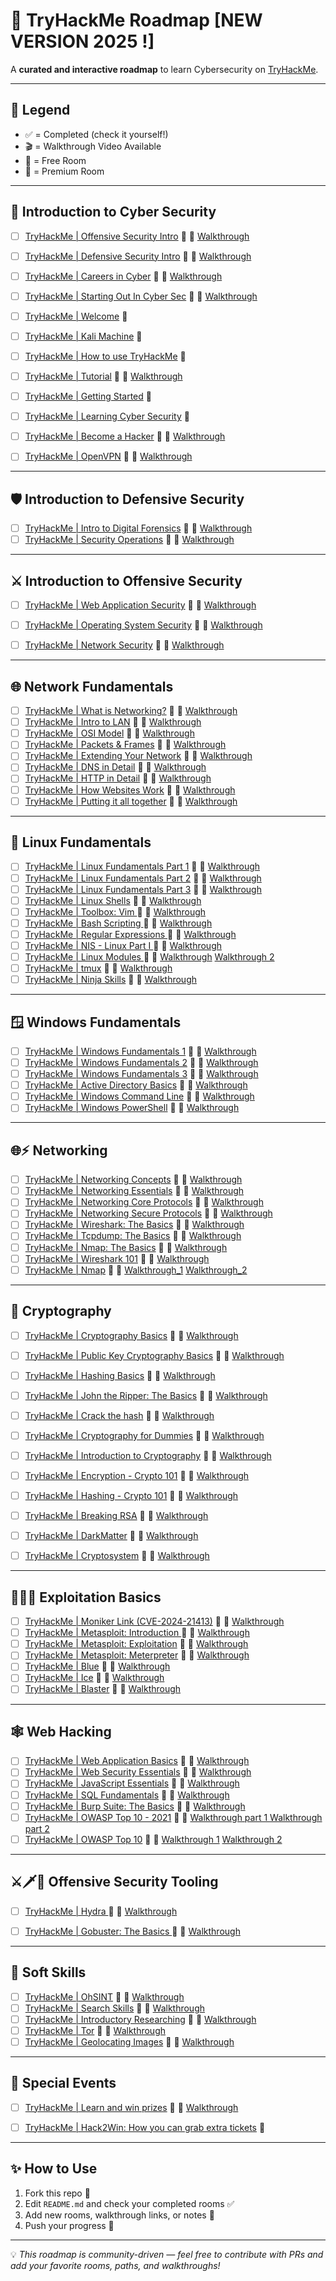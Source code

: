 # 🚀 TryHackMe Roadmap [NEW VERSION 2025 !]

A **curated and interactive roadmap** to learn Cybersecurity on <a href="https://tryhackme.com" target="_blank" rel="noopener noreferrer">TryHackMe</a>.  

---

## 📌 Legend  
- ✅ = Completed (check it yourself!)  
- 🎬 = Walkthrough Video Available  
- 🎁 = Free Room  
- 💸 = Premium Room  

---

## 📂 Introduction to Cyber Security 

- [ ] <a href="https://tryhackme.com/room/offensivesecurityintrokK" target="_blank" rel="noopener noreferrer">TryHackMe | Offensive Security Intro</a> 🎁 🎥 <a href="https://www.youtube.com/watch?v=lBRHTtwsBeo" target="_blank" rel="noopener noreferrer">Walkthrough</a>   
- [ ] <a href="https://tryhackme.com/room/defensivesecurityintro" target="_blank" rel="noopener noreferrer">TryHackMe | Defensive Security Intro</a> 🎁 🎥 <a href="https://www.youtube.com/watch?v=3fG3HpEnM2A" target="_blank" rel="noopener noreferrer">Walkthrough</a>  
- [ ] <a href="https://tryhackme.com/room/careersincyber" target="_blank" rel="noopener noreferrer">TryHackMe | Careers in Cyber</a> 🎁 🎥 <a href="https://www.youtube.com/watch?v=9sMDzMIp-98" target="_blank" rel="noopener noreferrer">Walkthrough</a>    
- [ ] <a href="https://tryhackme.com/room/startingoutincybersec" target="_blank" rel="noopener noreferrer">TryHackMe | Starting Out In Cyber Sec</a> 🎁 🎥 <a href="https://www.youtube.com/watch?v=5g6D69bmQdw" target="_blank" rel="noopener noreferrer">Walkthrough</a>
- [ ] <a href="https://tryhackme.com/room/hello" target="_blank" rel="noopener noreferrer">TryHackMe | Welcome</a> 🎁 
- [ ] <a href="https://tryhackme.com/room/kali" target="_blank" rel="noopener noreferrer">TryHackMe | Kali Machine</a> 💸
- [ ] <a href="https://tryhackme.com/room/howtousetryhackme" target="_blank" rel="noopener noreferrer">TryHackMe | How to use TryHackMe</a> 🎁 
- [ ] <a href="https://tryhackme.com/room/tutorial" target="_blank" rel="noopener noreferrer">TryHackMe | Tutorial</a> 🎁 🎥 <a href="https://www.youtube.com/watch?v=ROO2pDPgja4" target="_blank" rel="noopener noreferrer">Walkthrough</a>
- [ ] <a href="https://tryhackme.com/room/gettingstarted" target="_blank" rel="noopener noreferrer">TryHackMe | Getting Started</a> 🎁 
- [ ] <a href="https://tryhackme.com/room/beginnerpathintro" target="_blank" rel="noopener noreferrer">TryHackMe | Learning Cyber Security</a> 🎁
- [ ] <a href="https://tryhackme.com/room/becomeahackeroa" target="_blank" rel="noopener noreferrer">TryHackMe | Become a Hacker</a> 🎁 🎥 <a href="https://www.youtube.com/watch?v=X2MQ-U6wlwY" target="_blank" rel="noopener noreferrer">Walkthrough</a>
- [ ] <a href="https://tryhackme.com/room/openvpn" target="_blank" rel="noopener noreferrer">TryHackMe | OpenVPN</a> 🎁 🎥 <a href="https://www.youtube.com/watch?v=Qm3SQE-dPdA" target="_blank" rel="noopener noreferrer">Walkthrough</a>
  

---

## 🛡️ Introduction to Defensive Security 
- [ ] <a href="https://tryhackme.com/room/introdigitalforensics" target="_blank" rel="noopener noreferrer">TryHackMe | Intro to Digital Forensics</a> 🎁 🎥 <a href="https://www.youtube.com/watch?v=iLhSP1WD7Po" target="_blank" rel="noopener noreferrer">Walkthrough</a>
- [ ] <a href="https://tryhackme.com/room/securityoperations" target="_blank" rel="noopener noreferrer">TryHackMe | Security Operations</a> 💸 🎥 <a href="https://www.youtube.com/watch?v=f9KcD11KT1U" target="_blank" rel="noopener noreferrer">Walkthrough</a>

---

## ⚔︎ Introduction to Offensive Security
- [ ] <a href="https://tryhackme.com/room/introwebapplicationsecurity" target="_blank" rel="noopener noreferrer">TryHackMe | Web Application Security</a> 🎁 🎥 <a href="https://www.youtube.com/watch?v=9YAisJofq3s" target="_blank" rel="noopener noreferrer">Walkthrough</a>
- [ ] <a href="https://tryhackme.com/room/operatingsystemsecurity" target="_blank" rel="noopener noreferrer">TryHackMe | Operating System Security</a> 💸 🎥 <a href="https://www.youtube.com/watch?v=6svk59F6aIA" target="_blank" rel="noopener noreferrer">Walkthrough</a>
- [ ] <a href="https://tryhackme.com/room/intronetworksecurity" target="_blank" rel="noopener noreferrer">TryHackMe | Network Security</a> 💸 🎥 <a href="https://www.youtube.com/watch?v=adzPWT1yJG4" target="_blank" rel="noopener noreferrer">Walkthrough</a>


---

## 🌐 Network Fundamentals
- [ ] <a href="https://tryhackme.com/room/whatisnetworking" target="_blank" rel="noopener noreferrer">TryHackMe | What is Networking?</a> 🎁 🎥 <a href="https://www.youtube.com/watch?v=42u_2e6eNF4" target="_blank" rel="noopener noreferrer">Walkthrough</a>
- [ ] <a href="https://tryhackme.com/room/introtolan" target="_blank" rel="noopener noreferrer">TryHackMe | Intro to LAN</a> 💸 🎥 <a href="https://www.youtube.com/watch?v=csYtPidvvFQ" target="_blank" rel="noopener noreferrer">Walkthrough</a>
- [ ] <a href="https://tryhackme.com/room/osimodelzi" target="_blank" rel="noopener noreferrer">TryHackMe | OSI Model</a> 💸 🎥 <a href="https://www.youtube.com/watch?v=hWIktHvNjeM" target="_blank" rel="noopener noreferrer">Walkthrough</a>
- [ ] <a href="https://tryhackme.com/room/packetsframes" target="_blank" rel="noopener noreferrer">TryHackMe | Packets & Frames</a> 💸 🎥 <a href="https://www.youtube.com/watch?v=vzcLrE0SfiQ" target="_blank" rel="noopener noreferrer">Walkthrough</a>
- [ ] <a href="https://tryhackme.com/room/extendingyournetwork" target="_blank" rel="noopener noreferrer">TryHackMe | Extending Your Network</a> 💸 🎥 <a href="https://www.youtube.com/watch?v=uMkjvpux70I" target="_blank" rel="noopener noreferrer">Walkthrough</a>
- [ ] <a href="https://tryhackme.com/room/dnsindetail" target="_blank" rel="noopener noreferrer">TryHackMe | DNS in Detail</a> 🎁 🎥 <a href="https://www.youtube.com/watch?v=jpTY1S5vs9k" target="_blank" rel="noopener noreferrer">Walkthrough</a>
- [ ] <a href="https://tryhackme.com/room/httpindetail" target="_blank" rel="noopener noreferrer">TryHackMe | HTTP in Detail</a> 🎁 🎥 <a href="https://www.youtube.com/watch?v=XZyapIKV3Rw" target="_blank" rel="noopener noreferrer">Walkthrough</a>
- [ ] <a href="https://tryhackme.com/room/howwebsiteswork" target="_blank" rel="noopener noreferrer">TryHackMe | How Websites Work</a> 🎁 🎥 <a href="https://www.youtube.com/watch?v=iWoiwFRLV4I" target="_blank" rel="noopener noreferrer">Walkthrough</a>
- [ ] <a href="https://tryhackme.com/room/puttingitalltogether" target="_blank" rel="noopener noreferrer">TryHackMe | Putting it all together</a> 🎁 🎥 <a href="https://www.youtube.com/watch?v=Aa_FAA3v22g" target="_blank" rel="noopener noreferrer">Walkthrough</a>

---

## 🐧 Linux Fundamentals  

- [ ] <a href="https://tryhackme.com/room/linuxfundamentalspart1" target="_blank" rel="noopener noreferrer">TryHackMe | Linux Fundamentals Part 1</a> 🎁 🎥 <a href="https://www.youtube.com/watch?v=kPylihJRG70" target="_blank" rel="noopener noreferrer">Walkthrough</a>
- [ ] <a href="https://tryhackme.com/room/linuxfundamentalspart2" target="_blank" rel="noopener noreferrer">TryHackMe | Linux Fundamentals Part 2</a> 💸 🎥 <a href="https://www.youtube.com/watch?v=7Zt2Mp2IeBI" target="_blank" rel="noopener noreferrer">Walkthrough</a>
- [ ] <a href="https://tryhackme.com/room/linuxfundamentalspart2" target="_blank" rel="noopener noreferrer">TryHackMe | Linux Fundamentals Part 3</a> 💸 🎥 <a href="https://tryhackme.com/room/linuxfundamentalspart3" target="_blank" rel="noopener noreferrer">Walkthrough</a>
- [ ] <a href="https://tryhackme.com/room/linuxshells" target="_blank" rel="noopener noreferrer">TryHackMe | Linux Shells</a> 💸 🎥 <a href="https://www.youtube.com/watch?v=xpKQ8FHogdE" target="_blank" rel="noopener noreferrer">Walkthrough</a>
- [ ] <a href="https://tryhackme.com/room/toolboxvim" target="_blank" rel="noopener noreferrer">TryHackMe | Toolbox: Vim </a> 🎁 🎥 <a href="https://www.youtube.com/watch?v=-txKSRn0qeA" target="_blank" rel="noopener noreferrer">Walkthrough</a>
- [ ] <a href="https://tryhackme.com/room/bashscripting" target="_blank" rel="noopener noreferrer">TryHackMe | Bash Scripting  </a> 🎁 🎥 <a href="https://www.youtube.com/watch?v=-av-mD22ukU" target="_blank" rel="noopener noreferrer">Walkthrough</a>
- [ ] <a href="https://tryhackme.com/room/catregex" target="_blank" rel="noopener noreferrer">TryHackMe | Regular Expressions  </a> 🎁 🎥 <a href="https://www.youtube.com/watch?v=0VWbo4CNims&t=877s" target="_blank" rel="noopener noreferrer">Walkthrough</a>
- [ ] <a href="https://tryhackme.com/room/nislinuxone" target="_blank" rel="noopener noreferrer">TryHackMe | NIS - Linux Part I  </a> 💸 🎥 <a href="https://www.youtube.com/watch?v=zJpZASQREOc" target="_blank" rel="noopener noreferrer">Walkthrough</a>
- [ ] <a href="https://tryhackme.com/room/linuxmodules" target="_blank" rel="noopener noreferrer">TryHackMe | Linux Modules  </a> 🎁 🎥 <a href="https://www.youtube.com/watch?v=t3GnN0z6tl8" target="_blank" rel="noopener noreferrer">Walkthrough</a>  <a href="https://www.youtube.com/playlist?list=PLbpSggYC-xcoaX_xx2OIah7rCT9ymwP29" target="_blank" rel="noopener noreferrer"> Walkthrough 2</a>
- [ ] <a href="https://tryhackme.com/room/rptmux" target="_blank" rel="noopener noreferrer">TryHackMe | tmux</a> 🎁 🎥 <a href="https://www.youtube.com/watch?v=vAZSyC1nh3c" target="_blank" rel="noopener noreferrer">Walkthrough</a>
- [ ] <a href="https://tryhackme.com/room/ninjaskills" target="_blank" rel="noopener noreferrer">TryHackMe | Ninja Skills</a> 🎁 🎥 <a href="https://www.youtube.com/watch?v=vOD9dTaLbr0" target="_blank" rel="noopener noreferrer">Walkthrough</a>

---

## 🪟 Windows Fundamentals  

- [ ] <a href="https://tryhackme.com/room/windowsfundamentals1xbx" target="_blank" rel="noopener noreferrer">TryHackMe | Windows Fundamentals 1</a> 🎁 🎥 <a href="https://www.youtube.com/watch?v=Ssa2W1bUoAg" target="_blank" rel="noopener noreferrer">Walkthrough</a>
- [ ] <a href="https://tryhackme.com/room/windowsfundamentals2x0x" target="_blank" rel="noopener noreferrer">TryHackMe | Windows Fundamentals 2</a> 🎁 🎥 <a href="https://www.youtube.com/watch?v=9lz5nLOw7iU" target="_blank" rel="noopener noreferrer">Walkthrough</a>
- [ ] <a href="https://tryhackme.com/room/windowsfundamentals3xzx" target="_blank" rel="noopener noreferrer">TryHackMe | Windows Fundamentals 3</a> 🎁 🎥 <a href="https://www.youtube.com/watch?v=pXpUts9wltk" target="_blank" rel="noopener noreferrer">Walkthrough</a>
- [ ] <a href="https://tryhackme.com/room/winadbasics" target="_blank" rel="noopener noreferrer">TryHackMe | Active Directory Basics</a> 🎁 🎥 <a href="https://www.youtube.com/watch?v=T55AcTV_m7E" target="_blank" rel="noopener noreferrer">Walkthrough</a>
- [ ] <a href="https://tryhackme.com/room/windowscommandline" target="_blank" rel="noopener noreferrer">TryHackMe | Windows Command Line</a> 🎁 🎥 <a href="https://www.youtube.com/watch?v=Dbtq2gT2S-I" target="_blank" rel="noopener noreferrer">Walkthrough</a>
- [ ] <a href="https://tryhackme.com/room/windowspowershell" target="_blank" rel="noopener noreferrer">TryHackMe | Windows PowerShell</a> 💸 🎥 <a href="https://www.youtube.com/watch?v=Dbtq2gT2S-I" target="_blank" rel="noopener noreferrer">Walkthrough</a>

---

## 🌐⚡ Networking
- [ ] <a href="https://tryhackme.com/room/networkingconcepts" target="_blank" rel="noopener noreferrer">TryHackMe | Networking Concepts</a> 🎁 🎥 <a href="https://www.youtube.com/watch?v=VcBiJuu-8LU" target="_blank" rel="noopener noreferrer">Walkthrough</a>
- [ ] <a href="https://tryhackme.com/room/networkingessentials" target="_blank" rel="noopener noreferrer">TryHackMe | Networking Essentials</a> 💸 🎥 <a href="https://www.youtube.com/watch?v=bWtwXNm5V-8" target="_blank" rel="noopener noreferrer">Walkthrough</a>
- [ ] <a href="https://tryhackme.com/room/networkingcoreprotocols" target="_blank" rel="noopener noreferrer">TryHackMe | Networking Core Protocols</a> 💸 🎥 <a href="https://www.youtube.com/watch?v=4SYAKMcRPKQ" target="_blank" rel="noopener noreferrer">Walkthrough</a>
- [ ] <a href="https://tryhackme.com/room/networkingsecureprotocols" target="_blank" rel="noopener noreferrer">TryHackMe | Networking Secure Protocols</a> 💸 🎥 <a href="https://www.youtube.com/watch?v=lqUkKwlJTdM" target="_blank" rel="noopener noreferrer">Walkthrough</a>
- [ ] <a href="https://tryhackme.com/room/wiresharkthebasics" target="_blank" rel="noopener noreferrer">TryHackMe | Wireshark: The Basics</a> 💸 🎥 <a href="https://www.youtube.com/watch?v=6qiTYp99Oa8" target="_blank" rel="noopener noreferrer">Walkthrough</a>
- [ ] <a href="https://tryhackme.com/room/tcpdump" target="_blank" rel="noopener noreferrer">TryHackMe | Tcpdump: The Basics</a> 💸 🎥 <a href="https://www.youtube.com/watch?v=FdtwrpvsOaU" target="_blank" rel="noopener noreferrer">Walkthrough</a>
- [ ] <a href="https://tryhackme.com/room/nmap" target="_blank" rel="noopener noreferrer">TryHackMe | Nmap: The Basics</a> 💸 🎥 <a href="https://www.youtube.com/watch?v=0vPtjVu8QM0" target="_blank" rel="noopener noreferrer">Walkthrough</a>
- [ ] <a href="https://tryhackme.com/room/wireshark" target="_blank" rel="noopener noreferrer">TryHackMe | Wireshark 101</a> 💸 🎥 <a href="https://www.youtube.com/watch?v=AYzpPYz7c08" target="_blank" rel="noopener noreferrer">Walkthrough</a>
- [ ] <a href="https://tryhackme.com/room/furthernmap" target="_blank" rel="noopener noreferrer">TryHackMe | Nmap</a> 🎁 🎥 <a href="https://www.youtube.com/watch?v=I3mynoAsgJI" target="_blank" rel="noopener noreferrer">Walkthrough_1</a> <a href="https://www.youtube.com/watch?v=8knirIQLfhQ" target="_blank" rel="noopener noreferrer">Walkthrough_2</a>

---

## 🔐 Cryptography
- [ ] <a href="https://tryhackme.com/room/cryptographybasics" target="_blank" rel="noopener noreferrer">TryHackMe | Cryptography Basics</a> 🎁 🎥 <a href="https://www.youtube.com/watch?v=XlLRQoOELVc" target="_blank" rel="noopener noreferrer">Walkthrough</a>
- [ ] <a href="https://tryhackme.com/room/publickeycrypto" target="_blank" rel="noopener noreferrer">TryHackMe | Public Key Cryptography Basics</a> 💸 🎥 <a href="https://www.youtube.com/watch?v=fGzbuwmBBA4" target="_blank" rel="noopener noreferrer">Walkthrough</a>
- [ ] <a href="https://tryhackme.com/room/hashingbasics" target="_blank" rel="noopener noreferrer">TryHackMe | Hashing Basics</a> 💸 🎥 <a href="https://www.youtube.com/watch?v=4vGjlWCejVw" target="_blank" rel="noopener noreferrer">Walkthrough</a>
- [ ] <a href="https://tryhackme.com/room/johntheripperbasics" target="_blank" rel="noopener noreferrer">TryHackMe | John the Ripper: The Basics</a> 💸 🎥 <a href="https://www.youtube.com/watch?v=BZ7A-0rHcS4" target="_blank" rel="noopener noreferrer">Walkthrough</a>
- [ ] <a href="https://tryhackme.com/room/crackthehash" target="_blank" rel="noopener noreferrer">TryHackMe | Crack the hash</a> 🎁 🎥 <a href="https://www.youtube.com/watch?v=4kJZxMd7NmM" target="_blank" rel="noopener noreferrer">Walkthrough</a>
- [ ] <a href="https://tryhackme.com/room/cryptographyfordummies" target="_blank" rel="noopener noreferrer">TryHackMe | Cryptography for Dummies</a> 🎁 🎥 <a href="https://www.youtube.com/watch?v=3SP1_cFCNXA" target="_blank" rel="noopener noreferrer">Walkthrough</a>
- [ ] <a href="https://tryhackme.com/room/cryptographyintro" target="_blank" rel="noopener noreferrer">TryHackMe | Introduction to Cryptography</a> 💸 🎥 <a href="https://www.youtube.com/watch?v=zaKu2QBpsX8" target="_blank" rel="noopener noreferrer">Walkthrough</a>
- [ ] <a href="https://tryhackme.com/room/encryptioncrypto101" target="_blank" rel="noopener noreferrer">TryHackMe | Encryption - Crypto 101</a> 🎁 🎥 <a href="https://www.youtube.com/watch?v=qfRsIVeh790" target="_blank" rel="noopener noreferrer">Walkthrough</a>
- [ ] <a href="https://tryhackme.com/room/hashingcrypto101" target="_blank" rel="noopener noreferrer">TryHackMe | Hashing - Crypto 101</a> 💸 🎥 <a href="https://www.youtube.com/watch?v=3DCBXnObfwc" target="_blank" rel="noopener noreferrer">Walkthrough</a>
- [ ] <a href="https://tryhackme.com/room/breakrsa" target="_blank" rel="noopener noreferrer">TryHackMe | Breaking RSA</a> 🎁 🎥 <a href="https://www.youtube.com/watch?v=zDn41yhEZ1Q" target="_blank" rel="noopener noreferrer">Walkthrough</a>
- [ ] <a href="https://tryhackme.com/room/hfb1darkmatter" target="_blank" rel="noopener noreferrer">TryHackMe | DarkMatter</a> 💸 🎥 <a href="https://www.youtube.com/watch?v=IKvakkw8Vdw" target="_blank" rel="noopener noreferrer">Walkthrough</a>
- [ ] <a href="https://tryhackme.com/room/hfb1cryptosystem" target="_blank" rel="noopener noreferrer">TryHackMe | Cryptosystem</a> 💸 🎥 <a href="https://www.youtube.com/watch?v=ItK9XFx5x7k" target="_blank" rel="noopener noreferrer">Walkthrough</a>


---

## 👨🏻‍💻 Exploitation Basics

- [ ] <a href="https://tryhackme.com/room/monikerlink" target="_blank" rel="noopener noreferrer">TryHackMe | Moniker Link (CVE-2024-21413)</a> 🎁 🎥 <a href="https://www.youtube.com/watch?v=yzbhb-HBd-Q" target="_blank" rel="noopener noreferrer">Walkthrough</a>
- [ ] <a href="https://tryhackme.com/room/metasploitintro" target="_blank" rel="noopener noreferrer">TryHackMe | Metasploit: Introduction </a> 🎁 🎥 <a href="https://www.youtube.com/watch?v=-KRGLmbu11E" target="_blank" rel="noopener noreferrer">Walkthrough</a>
- [ ] <a href="https://tryhackme.com/room/metasploitexploitation" target="_blank" rel="noopener noreferrer">TryHackMe | Metasploit: Exploitation</a> 💸 🎥 <a href="https://www.youtube.com/watch?v=mPtyxz8nh1Q" target="_blank" rel="noopener noreferrer">Walkthrough</a>
- [ ] <a href="https://tryhackme.com/room/meterpreter" target="_blank" rel="noopener noreferrer">TryHackMe | Metasploit: Meterpreter</a> 💸 🎥 <a href="https://www.youtube.com/watch?v=vrIhvxkYvW4" target="_blank" rel="noopener noreferrer">Walkthrough</a>
- [ ] <a href="https://tryhackme.com/room/blue" target="_blank" rel="noopener noreferrer">TryHackMe | Blue</a> 🎁 🎥 <a href="https://assets.tryhackme.com/rooms/blue/cebba2457df187729076e80e79ef1217.mp4" target="_blank" rel="noopener noreferrer">Walkthrough</a>
- [ ] <a href="https://tryhackme.com/room/ice" target="_blank" rel="noopener noreferrer">TryHackMe | Ice</a> 🎁 🎥 <a href="https://www.youtube.com/watch?v=pHYnqjJv2_0" target="_blank" rel="noopener noreferrer">Walkthrough</a>
- [ ] <a href="https://tryhackme.com/room/blaster" target="_blank" rel="noopener noreferrer">TryHackMe | Blaster</a> 🎁 🎥 <a href="https://www.youtube.com/watch?v=PoRPbbQnhEQ" target="_blank" rel="noopener noreferrer">Walkthrough</a>

---

## 🕸️ Web Hacking

- [ ] <a href="https://tryhackme.com/room/webapplicationbasics" target="_blank" rel="noopener noreferrer">TryHackMe | Web Application Basics</a> 🎁 🎥 <a href="https://www.youtube.com/watch?v=CAPoIQVRd6Q" target="_blank" rel="noopener noreferrer">Walkthrough</a>
- [ ] <a href="https://tryhackme.com/room/websecurityessentials" target="_blank" rel="noopener noreferrer">TryHackMe | Web Security Essentials</a> 🎁 🎥 <a href="https://medium.com/@sampatil8554/%EF%B8%8F-web-security-essentials-a-beginners-guide-with-tryhackme-d23ac015c044" target="_blank" rel="noopener noreferrer">Walkthrough</a>
- [ ] <a href="https://tryhackme.com/room/javascriptessentials" target="_blank" rel="noopener noreferrer">TryHackMe | JavaScript Essentials</a> 💸 🎥 <a href="https://www.youtube.com/watch?v=EWwREkEiqxo" target="_blank" rel="noopener noreferrer">Walkthrough</a>
- [ ] <a href="https://tryhackme.com/room/sqlfundamentals" target="_blank" rel="noopener noreferrer">TryHackMe | SQL Fundamentals</a> 💸 🎥 <a href="https://www.youtube.com/watch?v=4rpJWOHP9Xo" target="_blank" rel="noopener noreferrer">Walkthrough</a>
- [ ] <a href="https://tryhackme.com/room/burpsuitebasics" target="_blank" rel="noopener noreferrer">TryHackMe | Burp Suite: The Basics</a> 💸 🎥 <a href="https://www.youtube.com/watch?v=9EdVx5rEhcg" target="_blank" rel="noopener noreferrer">Walkthrough</a>
- [ ] <a href="https://tryhackme.com/room/owasptop102021" target="_blank" rel="noopener noreferrer">TryHackMe | OWASP Top 10 - 2021</a> 🎁 🎥 <a href="https://www.youtube.com/watch?v=QtgqezfV9Z8" target="_blank" rel="noopener noreferrer">Walkthrough part 1 </a> <a href="https://www.youtube.com/watch?v=nZDwUwIPJ6M" target="_blank" rel="noopener noreferrer">Walkthrough part 2</a>
- [ ] <a href="https://tryhackme.com/room/owasptop10" target="_blank" rel="noopener noreferrer">TryHackMe | OWASP Top 10</a> 🎁 🎥 <a href="https://thedutchhacker.com/owasp-top-10-on-tryhackme/" target="_blank" rel="noopener noreferrer">Walkthrough 1</a> <a href="https://www.jalblas.com/blog/tryhackme-owasp-top-10-walkthrough/#task-12-severity-4-xml-external-entity" target="_blank" rel="noopener noreferrer">Walkthrough 2</a>

---

## ⚔️🗡️🔪 Offensive Security Tooling

- [ ] <a href="https://tryhackme.com/room/hydra" target="_blank" rel="noopener noreferrer">TryHackMe | Hydra </a> 🎁 🎥 <a href="https://www.youtube.com/watch?v=8fs_7bm88GY" target="_blank" rel="noopener noreferrer">Walkthrough</a>
- [ ] <a href="https://tryhackme.com/room/gobusterthebasics" target="_blank" rel="noopener noreferrer">TryHackMe | Gobuster: The Basics </a> 💸 🎥 <a href="https://www.youtube.com/watch?v=0VaxCQcKzBI" target="_blank" rel="noopener noreferrer">Walkthrough</a>


---

## 🧠 Soft Skills  

- [ ] <a href="https://tryhackme.com/room/ohsint" target="_blank" rel="noopener noreferrer">TryHackMe | OhSINT</a> 🎁 🎥 <a href="https://www.youtube.com/watch?v=7YJc8L_fCiU" target="_blank" rel="noopener noreferrer">Walkthrough</a>
- [ ] <a href="https://tryhackme.com/room/searchskills" target="_blank" rel="noopener noreferrer">TryHackMe | Search Skills</a> 🎁 🎥 <a href="https://www.youtube.com/watch?v=JkR4awgm6QU" target="_blank" rel="noopener noreferrer">Walkthrough</a>
- [ ] <a href="https://tryhackme.com/room/introtoresearch" target="_blank" rel="noopener noreferrer">TryHackMe | Introductory Researching</a> 🎁 🎥 <a href="https://www.youtube.com/watch?v=TGsIxfvEDaQ" target="_blank" rel="noopener noreferrer">Walkthrough</a>
- [ ] <a href="https://tryhackme.com/room/torforbeginners" target="_blank" rel="noopener noreferrer">TryHackMe | Tor</a> 🎁 🎥 <a href="https://github.com/mukundsoni07/tryhackme-walkthrough/blob/master/Tor/README.md" target="_blank" rel="noopener noreferrer">Walkthrough</a>
- [ ] <a href="https://tryhackme.com/room/geolocatingimages" target="_blank" rel="noopener noreferrer">TryHackMe | Geolocating Images</a> 🎁 🎥 <a href="https://www.youtube.com/watch?v=T9R989tX570" target="_blank" rel="noopener noreferrer">Walkthrough</a>

---

## 🎄 Special Events  

- [ ] <a href="https://tryhackme.com/room/tickets1" target="_blank" rel="noopener noreferrer">TryHackMe | Learn and win prizes</a> 🎁 🎥 <a href="https://www.youtube.com/watch?v=KSq9tG2bP1Y" target="_blank" rel="noopener noreferrer">Walkthrough</a>
- [ ] <a href="https://tryhackme.com/room/hack2win" target="_blank" rel="noopener noreferrer">TryHackMe | Hack2Win: How you can grab extra tickets</a> 🎁


---

## ✨ How to Use  

1. Fork this repo 🍴  
2. Edit `README.md` and check your completed rooms ✅  
3. Add new rooms, walkthrough links, or notes 📝  
4. Push your progress 🚀  

---

💡 *This roadmap is community-driven — feel free to contribute with PRs and add your favorite rooms, paths, and walkthroughs!*  
